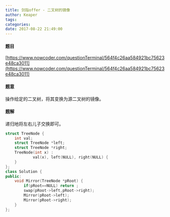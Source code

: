 ```yaml
---
title: 剑指offer - 二叉树的镜像
author: Keaper
tags: 
categories:
date: 2017-08-22 21:49:00
---
```

#### 题目
[https://www.nowcoder.com/questionTerminal/564f4c26aa584921bc75623e48ca3011](https://www.nowcoder.com/questionTerminal/564f4c26aa584921bc75623e48ca3011)
#### 题意
操作给定的二叉树，将其变换为源二叉树的镜像。
#### 题解
递归地将左右儿子交换即可。
```cpp
struct TreeNode {
	int val;
	struct TreeNode *left;
	struct TreeNode *right;
	TreeNode(int x) :
			val(x), left(NULL), right(NULL) {
	}
};
class Solution {
public:
    void Mirror(TreeNode *pRoot) {
        if(pRoot==NULL) return ;
        swap(pRoot->left,pRoot->right);
        Mirror(pRoot->left);
        Mirror(pRoot->right);
    }
};
```